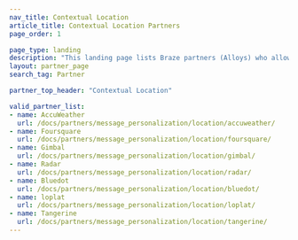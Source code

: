 ```yaml
---
nav_title: Contextual Location
article_title: Contextual Location Partners
page_order: 1

page_type: landing
description: "This landing page lists Braze partners (Alloys) who allow you to gather location data to use in your messaging campaigns."
layout: partner_page
search_tag: Partner

partner_top_header: "Contextual Location"

valid_partner_list:
- name: AccuWeather
  url: /docs/partners/message_personalization/location/accuweather/
- name: Foursquare
  url: /docs/partners/message_personalization/location/foursquare/
- name: Gimbal
  url: /docs/partners/message_personalization/location/gimbal/
- name: Radar
  url: /docs/partners/message_personalization/location/radar/
- name: Bluedot
  url: /docs/partners/message_personalization/location/bluedot/
- name: loplat
  url: /docs/partners/message_personalization/location/loplat/
- name: Tangerine
  url: /docs/partners/message_personalization/location/tangerine/
---
```

